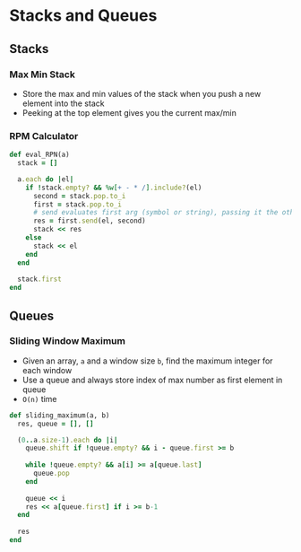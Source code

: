 # Stacks and Queues
## Stacks

### Max Min Stack
- Store the max and min values of the stack when you push a new element into the stack
- Peeking at the top element gives you the current max/min

### RPM Calculator
``` ruby
def eval_RPN(a)
  stack = []

  a.each do |el|
    if !stack.empty? && %w[+ - * /].include?(el)
      second = stack.pop.to_i
      first = stack.pop.to_i
      # send evaluates first arg (symbol or string), passing it the other args
      res = first.send(el, second) 
      stack << res
    else
      stack << el
    end
  end
  
  stack.first
end
```

## Queues
### Sliding Window Maximum
- Given an array, `a` and a window size `b`, find the maximum integer for each window
- Use a queue and always store index of max number as first element in queue
- `O(n)` time
```ruby
def sliding_maximum(a, b)
  res, queue = [], []

  (0..a.size-1).each do |i|
    queue.shift if !queue.empty? && i - queue.first >= b
    
    while !queue.empty? && a[i] >= a[queue.last]
      queue.pop
    end
    
    queue << i
    res << a[queue.first] if i >= b-1
  end
  
  res
end
```
